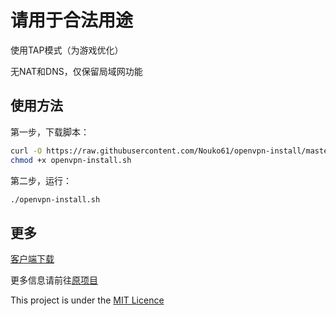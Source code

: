 # 请用于合法用途

使用TAP模式（为游戏优化）

无NAT和DNS，仅保留局域网功能

## 使用方法

第一步，下载脚本：

```bash
curl -O https://raw.githubusercontent.com/Nouko61/openvpn-install/master/openvpn-install.sh
chmod +x openvpn-install.sh
```

第二步，运行：

```sh
./openvpn-install.sh
```

## 更多

[客户端下载](https://openvpn.net/community-downloads/)

更多信息请前往[原项目](https://github.com/angristan/openvpn-install)

This project is under the [MIT Licence](https://raw.githubusercontent.com/N/openvpn-install/master/LICENSE)
